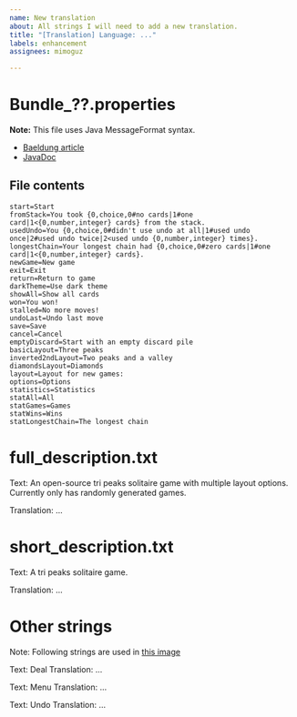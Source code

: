 ```yaml
---
name: New translation
about: All strings I will need to add a new translation.
title: "[Translation] Language: ..."
labels: enhancement
assignees: mimoguz

---
```


# Bundle_??.properties

**Note:** This file uses Java MessageFormat syntax.

* [Baeldung article](https://www.baeldung.com/java-localization-messages-formatting)
* [JavaDoc](https://docs.oracle.com/javase/7/docs/api/java/text/MessageFormat.html)

## File contents

    start=Start
    fromStack=You took {0,choice,0#no cards|1#one card|1<{0,number,integer} cards} from the stack.
    usedUndo=You {0,choice,0#didn't use undo at all|1#used undo once|2#used undo twice|2<used undo {0,number,integer} times}.
    longestChain=Your longest chain had {0,choice,0#zero cards|1#one card|1<{0,number,integer} cards}.
    newGame=New game
    exit=Exit
    return=Return to game
    darkTheme=Use dark theme
    showAll=Show all cards
    won=You won!
    stalled=No more moves!
    undoLast=Undo last move
    save=Save
    cancel=Cancel
    emptyDiscard=Start with an empty discard pile
    basicLayout=Three peaks
    inverted2ndLayout=Two peaks and a valley
    diamondsLayout=Diamonds
    layout=Layout for new games:
    options=Options
    statistics=Statistics
    statAll=All
    statGames=Games
    statWins=Wins
    statLongestChain=The longest chain

# full_description.txt

Text: An open-source tri peaks solitaire game with multiple layout options. Currently only has randomly generated games.

Translation: ...

# short_description.txt

Text: A tri peaks solitaire game.

Translation: ...

# Other strings

Note: Following strings are used in [this image](https://github.com/mimoguz/tripeaks-gdx/blob/main/fastlane/metadata/android/en-US/images/phoneScreenshots/2.png)

Text: Deal
Translation: ...

Text: Menu
Translation: ...

Text: Undo
Translation: ...
